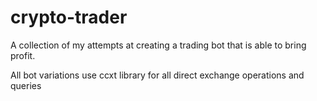 # crypto-trader
A collection of my attempts at creating a trading bot that is able to bring profit.

All bot variations use ccxt library for all direct exchange operations and queries
